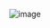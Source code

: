 ![image](https://github.com/geuning/Algorithm/assets/96937623/03cf8e69-287f-4ec9-a7df-bf8b5a587d75)
